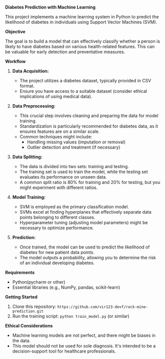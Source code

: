 **Diabetes Prediction with Machine Learning**

This project implements a machine learning system in Python to predict the likelihood of diabetes in individuals using Support Vector Machines (SVM).

**Objective**

The goal is to build a model that can effectively classify whether a person is likely to have diabetes based on various health-related features. This can be valuable for early detection and preventative measures.

**Workflow**

1. **Data Acquisition:**
   - The project utilizes a diabetes dataset, typically provided in CSV format.
   - Ensure you have access to a suitable dataset (consider ethical implications of using medical data).

2. **Data Preprocessing:**
   - This crucial step involves cleaning and preparing the data for model training.
   - Standardization is particularly recommended for diabetes data, as it ensures features are on a similar scale.
   - Common techniques might include:
     - Handling missing values (imputation or removal)
     - Outlier detection and treatment (if necessary)

3. **Data Splitting:**
   - The data is divided into two sets: training and testing.
   - The training set is used to train the model, while the testing set evaluates its performance on unseen data.
   - A common split ratio is 80% for training and 20% for testing, but you might experiment with different ratios.

4. **Model Training:**
   - SVM is employed as the primary classification model.
   - SVMs excel at finding hyperplanes that effectively separate data points belonging to different classes.
   - Hyperparameter tuning (adjusting model parameters) might be necessary to optimize performance.

5. **Prediction:**
   - Once trained, the model can be used to predict the likelihood of diabetes for new patient data points.
   - The model outputs a probability, allowing you to determine the risk of an individual developing diabetes.


**Requirements**

- Python(pycharm or other)
- Essential libraries (e.g., NumPy, pandas, scikit-learn)
  
**Getting Started**

1. Clone this repository: `https://github.com/vir123-devf/rock-mine-prediction.git`
2. Run the training script: `python train_model.py` (or similar)


**Ethical Considerations**

- Machine learning models are not perfect, and there might be biases in the data.
- This model should not be used for sole diagnosis. It's intended to be a decision-support tool for healthcare professionals.

